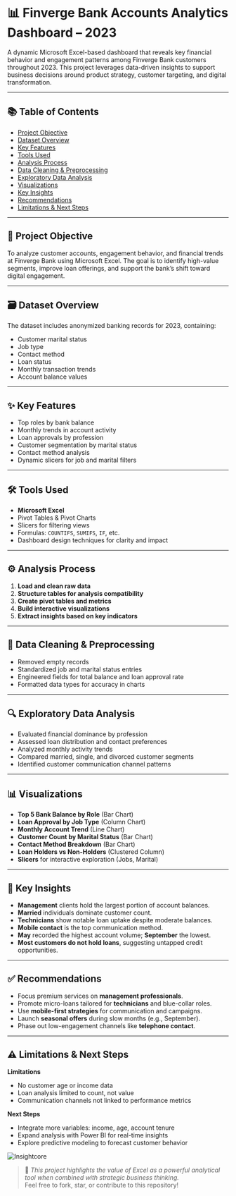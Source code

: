 # 📊 Finverge Bank Accounts Analytics Dashboard – 2023

A dynamic Microsoft Excel-based dashboard that reveals key financial behavior and engagement patterns among Finverge Bank customers throughout 2023. This project leverages data-driven insights to support business decisions around product strategy, customer targeting, and digital transformation.

---

## 📚 Table of Contents
- [Project Objective](#project-objective)  
- [Dataset Overview](#dataset-overview)  
- [Key Features](#key-features)  
- [Tools Used](#tools-used)  
- [Analysis Process](#analysis-process)  
- [Data Cleaning & Preprocessing](#data-cleaning--preprocessing)  
- [Exploratory Data Analysis](#exploratory-data-analysis)  
- [Visualizations](#visualizations)  
- [Key Insights](#key-insights)  
- [Recommendations](#recommendations)  
- [Limitations & Next Steps](#limitations--next-steps)

---

## 🎯 Project Objective

To analyze customer accounts, engagement behavior, and financial trends at Finverge Bank using Microsoft Excel. The goal is to identify high-value segments, improve loan offerings, and support the bank’s shift toward digital engagement.

---

## 🗃️ Dataset Overview

The dataset includes anonymized banking records for 2023, containing:
- Customer marital status  
- Job type  
- Contact method  
- Loan status  
- Monthly transaction trends  
- Account balance values

---

## ✨ Key Features

- Top roles by bank balance  
- Monthly trends in account activity  
- Loan approvals by profession  
- Customer segmentation by marital status  
- Contact method analysis  
- Dynamic slicers for job and marital filters

---

## 🛠️ Tools Used

- **Microsoft Excel**  
- Pivot Tables & Pivot Charts  
- Slicers for filtering views  
- Formulas: `COUNTIFS`, `SUMIFS`, `IF`, etc.  
- Dashboard design techniques for clarity and impact

---

## ⚙️ Analysis Process

1. **Load and clean raw data**  
2. **Structure tables for analysis compatibility**  
3. **Create pivot tables and metrics**  
4. **Build interactive visualizations**  
5. **Extract insights based on key indicators**

---

## 🧹 Data Cleaning & Preprocessing

- Removed empty records  
- Standardized job and marital status entries  
- Engineered fields for total balance and loan approval rate  
- Formatted data types for accuracy in charts

---

## 🔍 Exploratory Data Analysis

- Evaluated financial dominance by profession  
- Assessed loan distribution and contact preferences  
- Analyzed monthly activity trends  
- Compared married, single, and divorced customer segments  
- Identified customer communication channel patterns

---

## 📊 Visualizations

- **Top 5 Bank Balance by Role** (Bar Chart)  
- **Loan Approval by Job Type** (Column Chart)  
- **Monthly Account Trend** (Line Chart)  
- **Customer Count by Marital Status** (Bar Chart)  
- **Contact Method Breakdown** (Bar Chart)  
- **Loan Holders vs Non-Holders** (Clustered Column)  
- **Slicers** for interactive exploration (Jobs, Marital)

---

## 🧠 Key Insights

- **Management** clients hold the largest portion of account balances.  
- **Married** individuals dominate customer count.  
- **Technicians** show notable loan uptake despite moderate balances.  
- **Mobile contact** is the top communication method.  
- **May** recorded the highest account volume; **September** the lowest.  
- **Most customers do not hold loans**, suggesting untapped credit opportunities.

---

## ✅ Recommendations

- Focus premium services on **management professionals**.  
- Promote micro-loans tailored for **technicians** and blue-collar roles.  
- Use **mobile-first strategies** for communication and campaigns.  
- Launch **seasonal offers** during slow months (e.g., September).  
- Phase out low-engagement channels like **telephone contact**.

---

## ⚠️ Limitations & Next Steps

**Limitations**  
- No customer age or income data  
- Loan analysis limited to count, not value  
- Communication channels not linked to performance metrics

**Next Steps**  
- Integrate more variables: income, age, account tenure  
- Expand analysis with Power BI for real-time insights  
- Explore predictive modeling to forecast customer behavior

![Insightcore](https://github.com/user-attachments/assets/c5c2e4d5-aced-4df2-a95d-1ce423765a60)



> 🔗 _This project highlights the value of Excel as a powerful analytical tool when combined with strategic business thinking._  
> Feel free to fork, star, or contribute to this repository!

